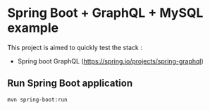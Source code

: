 # Spring Boot + GraphQL + MySQL example

This project is aimed to quickly test the stack :
- Spring boot GraphQL (https://spring.io/projects/spring-graphql)

## Run Spring Boot application
```
mvn spring-boot:run
```
